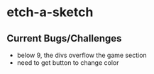 # etch-a-sketch



## Current Bugs/Challenges

- below 9, the divs overflow the game section 
- need to get button to change color 